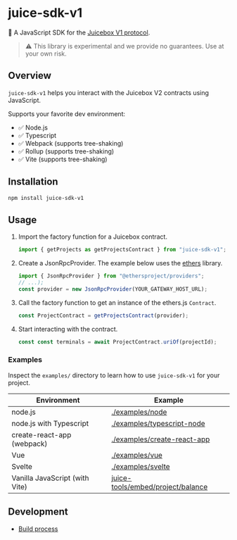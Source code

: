 # juice-sdk-v1

🧃 A JavaScript SDK for the [Juicebox V1 protocol](https://github.com/jbx-protocol/juice-contracts-v1).

> ⚠️ This library is experimental and we provide no guarantees. Use at your own risk.

## Overview

`juice-sdk-v1` helps you interact with the Juicebox V2 contracts using JavaScript.

Supports your favorite dev environment:

- ✅ Node.js
- ✅ Typescript
- ✅ Webpack (supports tree-shaking)
- ✅ Rollup (supports tree-shaking)
- ✅ Vite (supports tree-shaking)

## Installation

```bash
npm install juice-sdk-v1
```

## Usage

1. Import the factory function for a Juicebox contract.

   ```js
   import { getProjects as getProjectsContract } from "juice-sdk-v1";
   ```

1. Create a JsonRpcProvider.
   The example below uses the [ethers](https://docs.ethers.io/v5/) library.

   ```js
   import { JsonRpcProvider } from "@ethersproject/providers";
   // ...);
   const provider = new JsonRpcProvider(YOUR_GATEWAY_HOST_URL);
   ```

1. Call the factory function to get an instance of the ethers.js `Contract`.

   ```js
   const ProjectContract = getProjectsContract(provider);
   ```

1. Start interacting with the contract.

   ```js
   const const terminals = await ProjectContract.uriOf(projectId);
   ```

### Examples

Inspect the `examples/` directory to learn how to use `juice-sdk-v1` for your project.

| Environment                    | Example                                                                                                          |
| ------------------------------ | ---------------------------------------------------------------------------------------------------------------- |
| node.js                        | [./examples/node](./examples/node)                                                                               |
| node.js with Typescript        | [./examples/typescript-node](./examples/typescript-node)                                                         |
| create-react-app (webpack)     | [./examples/create-react-app](./examples/create-react-app)                                                       |
| Vue                            | [./examples/vue](./examples/vue)                                                                                 |
| Svelte                         | [./examples/svelte](./examples/svelte)                                                                           |
| Vanilla JavaScript (with Vite) | [juice-tools/embed/project/balance](https://github.com/jbx-protocol/juice-tools/tree/main/embed/project/balance) |

## Development

- [Build process](./doc/build-process.md)
